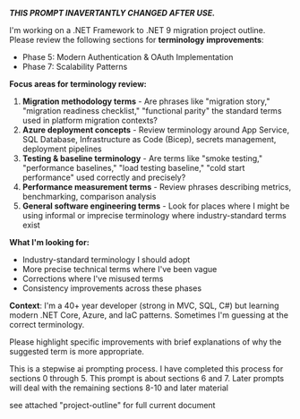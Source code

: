 
***THIS PROMPT INAVERTANTLY CHANGED AFTER USE.***

I'm working on a .NET Framework to .NET 9 migration project outline. Please review the following sections for **terminology improvements**:

- Phase 5: Modern Authentication & OAuth Implementation
- Phase 7: Scalability Patterns

**Focus areas for terminology review:**

1. **Migration methodology terms** - Are phrases like "migration story," "migration readiness checklist," "functional parity" the standard terms used in platform migration contexts?
2. **Azure deployment concepts** - Review terminology around App Service, SQL Database, Infrastructure as Code (Bicep), secrets management, deployment pipelines
3. **Testing & baseline terminology** - Are terms like "smoke testing," "performance baselines," "load testing baseline," "cold start performance" used correctly and precisely?
4. **Performance measurement terms** - Review phrases describing metrics, benchmarking, comparison analysis
5. **General software engineering terms** - Look for places where I might be using informal or imprecise terminology where industry-standard terms exist

**What I'm looking for:**

- Industry-standard terminology I should adopt
- More precise technical terms where I've been vague
- Corrections where I've misused terms
- Consistency improvements across these phases

**Context**: I'm a 40+ year developer (strong in MVC, SQL, C#) but learning modern .NET Core, Azure, and IaC patterns. Sometimes I'm guessing at the correct terminology.

Please highlight specific improvements with brief explanations of why the suggested term is more appropriate.

This is a stepwise ai prompting process.  I have completed this process for sections 0 through 5.  This prompt is about sections 6 and 7.  Later prompts will deal with the remaining sections 8-10 and later material

see attached "project-outline" for full current document
